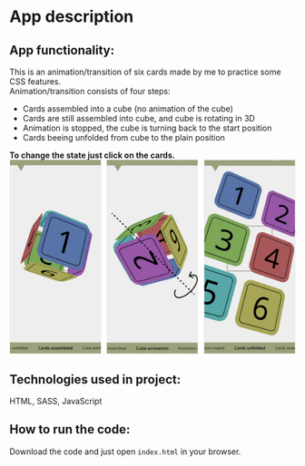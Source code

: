 # App description
## App functionality:
This is an animation/transition of six cards made by me to practice some CSS features.\
Animation/transition consists of four steps:
* Cards assembled into a cube (no animation of the cube)
* Cards are still assembled into cube, and cube is rotating in 3D
* Animation is stopped, the cube is turning back to the start position
* Cards beeing unfolded from cube to the plain position

**To change the state just click on the cards.**\
![image](/img.jpg)
## Technologies used in project:
HTML, SASS, JavaScript
## How to run the code:
Download the code and just open `index.html` in your browser.